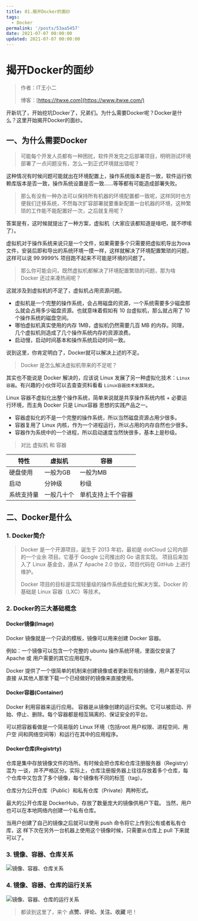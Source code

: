 ```yaml
---
title: 01.揭开Docker的面纱
tags: 
  - Docker
permalink: '/posts/53aa5457'
date: 2021-07-07 00:00:00
updated: 2021-07-07 00:00:00
---
```


# 揭开Docker的面纱

> 作者：IT王小二
>
> 博客：[https://itwxe.com](https://www.itwxe.com/)

开新坑了，开始挖坑Docker了，兄弟们。为什么需要Docker呢？Docker是什么？这里开始揭开Docker的面纱。

## 一、为什么需要Docker

> 可能每个开发人员都有一种困扰，软件开发完之后部署项目，明明测试环境部署了一点问题没有，怎么一到正式环境就出错呢？

这种情况有时候问题可能就出在环境配置上，操作系统版本是否一致，软件运行依赖库版本是否一致，操作系统设置是否一致......等等都有可能造成部署失败。

> 那么有没有一种办法可以保持所有机器的环境配置都一致呢，这样同时也方便我们迁移系统，不然每次扩容部署就要重新配置一台机器的环境，这种繁琐的工作能不能配置好一次，之后就复用呢？

答案是有，这时候就提出了一种方案，虚拟机（大家应该都知道是啥吧，就不啰嗦了）。

虚拟机对于操作系统来说只是一个文件，如果需要多个只需要把虚拟机导出为ova文件，安装后即和导出的系统环境一摸一样，这样就解决了环境配置繁琐的问题，这样可以说 99.9999% 项目跑不起来不可能是环境的问题了。

> 那么你可能会问，既然虚拟机都解决了环境配置繁琐的问题，那为啥 Docker 还过来凑热闹呢？

这就涉及到虚拟机的不足了，虚拟机占用资源问题。
- 虚拟机是一个完整的操作系统，会占用磁盘的资源，一个系统需要多少磁盘那么就会占用多少磁盘资源。也就意味着假如有 10 台虚拟机，那么就占用了 10 个操作系统的磁盘空间。
- 哪怕虚拟机真实使用的内存 1MB，虚拟机仍然需要几百 MB 的内存。同理，几个虚拟机则造成了几个操作系统内存的资源浪费。
- 启动慢，启动时间基本和操作系统启动时间一致。

说到这里，你肯定明白了，Docker就可以解决上述的不足。

> Docker 是怎么解决虚拟机带来的不足呢？

其实也不能说是 Docker 解决的，应该说 Linux 发展了另一种虚拟化技术：`Linux容器`。有兴趣的小伙伴可以去查查资料看看 `Linux容器技术发展简史`。

Linux 容器不虚拟化出整个操作系统，简单来说就是共享操作系统内核 + 必要运行环境，而主角 Docker 只是 Linux容器 思想的实践产品之一。

- 容器虚拟化的不是一个完整的操作系统，所以当然磁盘资源占用少很多。
- 容器复用了 Linux 内核，作为一个进程运行，所以占用的内存自然也少很多。
- 容器作为系统中的一个进程，所以启动速度当然快很多，基本上是秒级。

> 对比 虚拟机 和 容器

| 特性       | 虚拟机     | 容器               |
| ---------- | ---------- | ------------------ |
| 硬盘使用   | 一般为GB   | 一般为MB           |
| 启动       | 分钟级     | 秒级               |
| 系统支持量 | 一般几十个 | 单机支持上千个容器 |

## 二、Docker是什么

### 1. Docker简介

> Docker 是一个开源项目，诞生于 2013 年初，最初是 dotCloud 公司内部的一个业余 项目。它基于 Google 公司推出的 Go 语言实现。 项目后来加入了 Linux 基金会，遵从了 Apache 2.0 协议，项目代码在 GitHub 上进行维护。
>
> Docker 项目的目标是实现轻量级的操作系统虚拟化解决方案。Docker 的基础是 Linux 容器（LXC）等技术。

### 2. Docker的三大基础概念

#### Docker镜像(Image)

Docker 镜像就是一个只读的模板，镜像可以用来创建 Docker 容器。 

例如：一个镜像可以包含一个完整的 ubuntu 操作系统环境，里面仅安装了 Apache 或 用户需要的其它应用程序。

Docker 提供了一个很简单的机制来创建镜像或者更新现有的镜像，用户甚至可以直接 从其他人那里下载一个已经做好的镜像来直接使用。

#### Docker容器(Container)

Docker 利用容器来运行应用。 容器是从镜像创建的运行实例。它可以被启动、开始、停止、删除。每个容器都是相互隔离的、保证安全的平台。

可以把容器看做是一个简易版的 Linux 环境（包括root 用户权限、进程空间、用户空 间和网络空间等）和运行在其中的应用程序。

#### Docker仓库(Registrty)

仓库是集中存放镜像文件的场所。有时候会把仓库和仓库注册服务器（Registry）混为 一谈，并不严格区分。实际上，仓库注册服务器上往往存放着多个仓库，每个仓库中又包含了多个镜像，每个镜像有不同的标签（tag）。

 仓库分为公开仓库（Public）和私有仓库（Private）两种形式。

最大的公开仓库是 DockerHub，存放了数量庞大的镜像供用户下载。 当然，用户也可以在本地网络内创建一个私有仓库。

当用户创建了自己的镜像之后就可以使用 push 命令将它上传到公有或者私有仓库，这 样下次在另外一台机器上使用这个镜像时候，只需要从仓库上 pull 下来就可以了。

### 3. 镜像、容器、仓库关系

![镜像、容器、仓库关系](https://images.itwxe.com/images/2021/08/05/6bd72db05fa87.png)

### 4. 镜像、容器、仓库的运行关系

![镜像、容器、仓库的运行关系](https://images.itwxe.com/images/2021/08/05/0c1518fe6157e.png)

> 都读到这里了，来个 **点赞、评论、关注、收藏** 吧！
